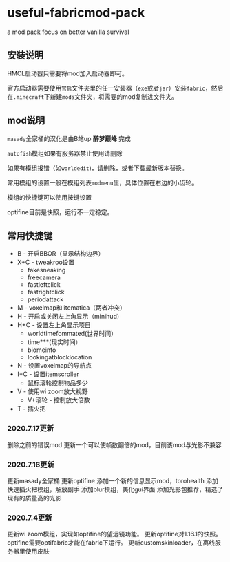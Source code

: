# useful-fabricmod-pack
a mod pack focus on better vanilla survival

## 安装说明

HMCL启动器只需要将mod加入启动器即可。

官方启动器需要使用`官启`文件夹里的任一安装器（`exe`或者`jar`）安装`fabric`，然后在`.minecraft`下新建`mods`文件夹，将需要的mod复制进文件夹。

## mod说明

`masady`全家桶的汉化是由B站up **醉梦巅峰** 完成

`autofish`模组如果有服务器禁止使用请删除

如果有模组报错（如`worldedit`)，请删除，或者下载最新版本替换。

常用模组的设置一般在模组列表`modmenu`里，具体位置在右边的小齿轮。

模组的快捷键可以使用按键设置

optifine目前是快照，运行不一定稳定。

## 常用快捷键

* B - 开启BBOR（显示结构边界）
* X+C - tweakroo设置
	* fakesneaking
	* freecamera
	* fastleftclick
	* fastrightclick
	* periodattack
* M - voxelmap和litematica（两者冲突）
* H - 开启或关闭左上角显示（minihud)
* H+C - 设置左上角显示项目
	* worldtimefommated(世界时间）
	* time***(现实时间）
	* biomeinfo
	* lookingatblocklocation
* N - 设置voxelmap的导航点
* I+C - 设置itemscroller
	* 鼠标滚轮控制物品多少
* V - 使用wi zoom放大视野
    * V+滚轮 - 控制放大倍数
* T - 插火把

### 2020.7.17更新

删除之前的错误mod
更新一个可以使帧数翻倍的mod，目前该mod与光影不兼容

### 2020.7.16更新

更新masady全家桶
更新optifine
添加一个新的信息显示mod，torohealth
添加快速插火把模组，解放副手
添加blur模组，美化gui界面
添加光影包推荐，精选了现有的质量高的光影



### 2020.7.4更新

更新wi zoom模组，实现如optifine的望远镜功能。
更新optifine对1.16.1的快照。optifine需要optifabric才能在fabric下运行。
更新customskinloader，在离线服务器里使用皮肤
			

